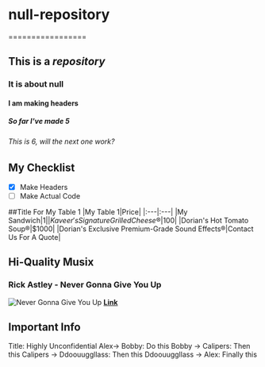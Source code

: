 # null-repository
=================
## This is a *repository*
### It is about **null**
#### I am making headers
##### So far I've made 5
###### This is 6, will the next one work?

## My Checklist
- [x] Make Headers
- [ ] Make Actual Code

##Title For My Table 1
|My Table 1|Price|
|:---|:---|
|My Sandwich|$1|
|Kaveer's Signature Grilled Cheese®|$100|
|Dorian's Hot Tomato Soup®|$1000|
|Dorian's Exclusive Premium-Grade Sound Effects®|Contact Us For A Quote|

## Hi-Quality Musix

### Rick Astley - **Never Gonna Give You Up**
![Never Gonna Give You Up](http://digitalspyuk.cdnds.net/15/48/1280x719/gallery-1448452218-rick-astley-never-gonna-give-you-up.jpg)
[**Link**](https://youtu.be/dQw4w9WgXcQ)

## **Important Info**

Title: Highly Unconfidential
Alex-> Bobby: Do this
Bobby -> Calipers: Then this
Calipers -> Ddoouuggllass: Then this
Ddoouuggllass -> Alex: Finally this
